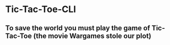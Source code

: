 # Tic-Tac-Toe-CLI

## To save the world you must play the game of Tic-Tac-Toe (the movie Wargames stole our plot)
